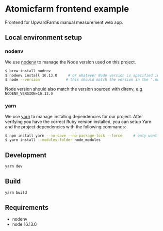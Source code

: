 # Atomicfarm frontend example

Frontend for UpwardFarms manual measurement web app.

## Local environment setup

### nodenv

We use [nodenv](https://github.com/nodenv/nodenv) to manage the Node version used on this project.

```bash
$ brew install nodenv
$ nodenv install 16.13.0     # or whatever Node version is specified in the '.node-version' file
$ node --version            # this should match the version in the '.node-version' file
```

Node version should also match the version sourced with direnv, e.g. `NODENV_VERSION=16.13.0`

### yarn

We use [yarn](https://classic.yarnpkg.com/lang/en/) to manage installing dependencies for our project. After verifying you have the correct Ruby version installed, you can setup Yarn and the project dependencies with the following commands:

```bash
$ npm install yarn --no-save --no-package-lock --force     # only want to use npm to install yarn
$ yarn install --modules-folder node_modules
```

## Development

```sh
yarn dev
```

## Build

```sh
yarn build
```

## Requirements

- nodenv
- node 16.13.0
